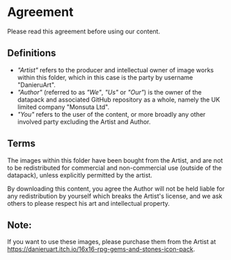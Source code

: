 # Agreement
Please read this agreement before using our content.

## Definitions
- *"Artist"* refers to the producer and intellectual owner of image works within this folder, which in this case is the party by username "DanieruArt".
- *"Author"* (referred to as *"We"*, *"Us"* or *"Our"*) is the owner of the datapack and associated GitHub repository as a whole, namely the UK limited company "Monsuta Ltd".
- *"You"* refers to the user of the content, or more broadly any other involved party excluding the Artist and Author. 

## Terms
The images within this folder have been bought from the Artist, and are not to be redistributed for commercial and non-commercial use (outside of the datapack), unless explicitly permitted by the artist. 

By downloading this content, you agree the Author will not be held liable for any redistribution by yourself which breaks the Artist's license, and we ask others to please respect his art and intellectual property.

## Note:
If you want to use these images, please purchase them from the Artist at https://danieruart.itch.io/16x16-rpg-gems-and-stones-icon-pack.